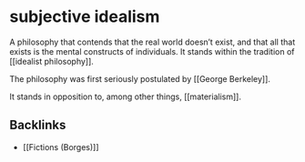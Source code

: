 # subjective idealism

A philosophy that contends that the real world doesn&rsquo;t exist, and that all that exists is the mental constructs of individuals. It stands within the tradition of [[idealist philosophy]].

The philosophy was first seriously postulated by [[George Berkeley]].

It stands in opposition to, among other things, [[materialism]].


<a id="org0deffad"></a>

## Backlinks

-   [[Fictions (Borges)]]

